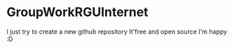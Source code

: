 GroupWorkRGUInternet
====================

I just try to create a new github repository It'free and open source I'm happy :D
